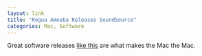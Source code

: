 ```yaml
---
layout: link
title: "Rogua Amoeba Releases SoundSource"
categories: Mac, Software
---
```


Great software releases [like this](https://weblog.rogueamoeba.com/2019/03/26/soundsource-4-is-our-brand-new-incredibly-powerful-system-wide-audio-control/)  are what makes the Mac the Mac.

